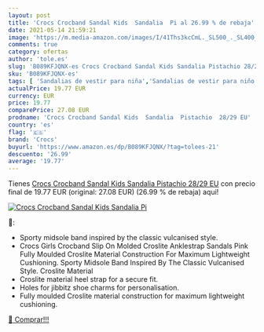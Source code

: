 ```yaml
---
layout: post
title: 'Crocs Crocband Sandal Kids  Sandalia  Pi al 26.99 % de rebaja'
date: 2021-05-14 21:59:21
image: 'https://m.media-amazon.com/images/I/41Ths3kcCmL._SL500_._SL400_.jpg'
comments: true
category: ofertas
author: 'tole.es'
slug: 'B089KFJQNX-es Crocs Crocband Sandal Kids Sandalia Pistachio 28/29 EU'
sku: 'B089KFJQNX-es'
tags: [ 'Sandalias de vestir para niña','Sandalias de vestir para niño','Zapatos','Zapatos para niñas pequeñas','Zapatos para niños pequeños','Zapatos y complementos','crocs','sandalia', ]
actualPrice: 19.77 EUR
currency: EUR
price: 19.77
comparePrice: 27.08 EUR
prodname: 'Crocs Crocband Sandal Kids  Sandalia  Pistachio  28/29 EU'
country: 'es'
flag: '🇪🇸'
brand: 'Crocs'
buyurl: 'https://www.amazon.es/dp/B089KFJQNX/?tag=tolees-21'
descuento: '26.99'
average: '19.77'
---
```


Tienes [Crocs Crocband Sandal Kids  Sandalia  Pistachio  28/29 EU](https://www.amazon.es/dp/B089KFJQNX/?tag=tolees-21) con precio final de  19.77 EUR (original: 27.08 EUR) (26.99 %  de rebaja) aqui!

[![Crocs Crocband Sandal Kids  Sandalia  Pi](https://m.media-amazon.com/images/I/41Ths3kcCmL._SL500_._SL400_.jpg)](https://www.amazon.es/dp/B089KFJQNX/?tag=tolees-21)

🔎:

- Sporty midsole band inspired by the classic vulcanised style.
- Crocs Girls Crocband Slip On Molded Croslite Anklestrap Sandals Pink Fully Moulded Croslite Material Construction For Maximum Lightweight Cushioning. Sporty Midsole Band Inspired By The Classic Vulcanised Style. Croslite Material
- Croslite material heel strap for a secure fit.
- Holes for jibbitz shoe charms for personalisation.
- Fully moulded Croslite material construction for maximum lightweight cushioning.

[🛒 Comprar!!!](https://www.amazon.es/dp/B089KFJQNX/?tag=tolees-21)
